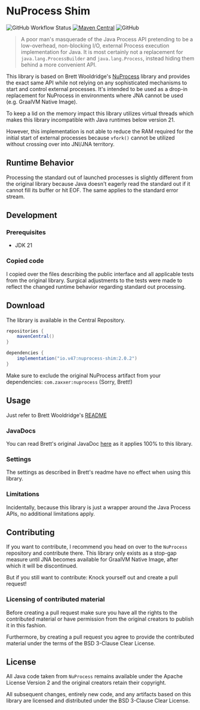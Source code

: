 # NuProcess Shim

![GitHub Workflow Status][workflow-shield]
[![Maven Central][maven-shield]][maven-central]
![GitHub][license-shield]

[workflow-shield]: https://img.shields.io/github/actions/workflow/status/v47-io/nuprocess-shim/build.yml?branch=main
[maven-shield]: https://img.shields.io/maven-central/v/io.v47/nuprocess-shim
[maven-central]: https://central.sonatype.com/artifact/io.v47/nuprocess-shim
[license-shield]: https://img.shields.io/github/license/v47-io/nuprocess-shim

> A poor man's masquerade of the Java Process API pretending to be a low-overhead,
> non-blocking I/O, external Process execution implementation for Java. It is most
> certainly not a replacement for `java.lang.ProcessBuilder` and `java.lang.Process`,
> instead hiding them behind a more convenient API.

This library is based on Brett Wooldridge's [NuProcess][nuprocess] library and provides
the exact same API while not relying on any sophisticated mechanisms to start and
control external processes. It's intended to be used as a drop-in replacement for
NuProcess in environments where JNA cannot be used (e.g. GraalVM Native Image).

To keep a lid on the memory impact this library utilizes virtual threads which makes this
library incompatible with Java runtimes below version 21.

However, this implementation is not able to reduce the RAM required for the initial
start of external processes because `vfork()` cannot be utilized without crossing over
into JNI/JNA territory.

[nuprocess]: https://github.com/brettwooldridge/NuProcess

## Runtime Behavior

Processing the standard out of launched processes is slightly different from the original
library because Java doesn't eagerly read the standard out if it cannot fill its buffer or
hit EOF. The same applies to the standard error stream.

## Development

### Prerequisites

- JDK 21

### Copied code

I copied over the files describing the public interface and all applicable tests from the
original library. Surgical adjustments to the tests were made to reflect the changed runtime
behavior regarding standard out processing.

## Download

The library is available in the Central Repository.

```groovy
repositories {
    mavenCentral()
}

dependencies {
    implementation("io.v47:nuprocess-shim:2.0.2")
}
```

Make sure to exclude the original NuProcess artifact from your dependencies:
`com.zaxxer:nuprocess` (Sorry, Brett!)

## Usage

Just refer to Brett Wooldridge's [README][nuprocess-readme]

[nuprocess-readme]: https://github.com/brettwooldridge/NuProcess?tab=readme-ov-file#example

### JavaDocs

You can read Brett's original JavaDoc [here][javadoc] as it applies 100% to this library.

[javadoc]: http://brettwooldridge.github.io/NuProcess/apidocs/index.html

### Settings

The settings as described in Brett's readme have no effect when using this library.

### Limitations

Incidentally, because this library is just a wrapper around the Java Process APIs, no additional
limitations apply.

## Contributing

If you want to contribute, I recommend you head on over to the `NuProcess` repository and
contribute there. This library only exists as a stop-gap measure until JNA becomes available
for GraalVM Native Image, after which it will be discontinued.

But if you still want to contribute: Knock yourself out and create a pull request!

### Licensing of contributed material

Before creating a pull request make sure you have all the rights to the contributed material
or have permission from the original creators to publish it in this fashion.

Furthermore, by creating a pull request you agree to provide the contributed material under the
terms of the BSD 3-Clause Clear License.

## License

All Java code taken from `NuProcess` remains available under the Apache License Version 2 and 
the original creators retain their copyright.

All subsequent changes, entirely new code, and any artifacts based on this library are licensed
and distributed under the BSD 3-Clause Clear License.
